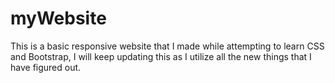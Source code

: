 # myWebsite
This is a basic responsive website that I made while attempting to learn CSS and Bootstrap, I will keep updating this as I utilize all the new things that I have figured out.
